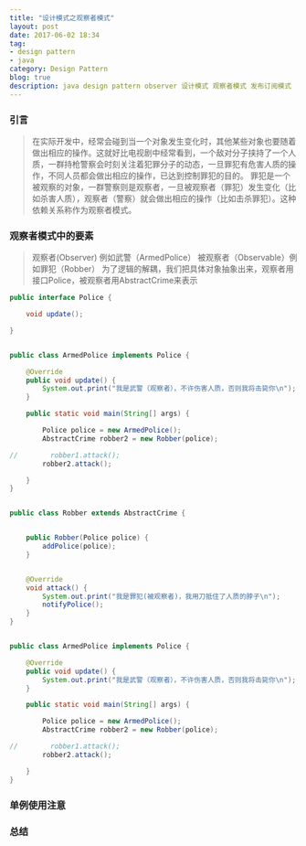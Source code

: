 ```yaml
---
title: "设计模式之观察者模式"
layout: post
date: 2017-06-02 18:34
tag:
- design pattern
- java
category: Design Pattern
blog: true
description: java design pattern observer 设计模式 观察者模式 发布订阅模式
---
```


### 引言
>在实际开发中，经常会碰到当一个对象发生变化时，其他某些对象也要随着做出相应的操作。这就好比电视剧中经常看到，一个敌对分子挟持了一个人质，一群持枪警察会时刻关注着犯罪分子的动态，一旦罪犯有危害人质的操作，不同人员都会做出相应的操作，已达到控制罪犯的目的。
罪犯是一个被观察的对象，一群警察则是观察者，一旦被观察者（罪犯）发生变化（比如杀害人质），观察者（警察）就会做出相应的操作（比如击杀罪犯）。这种依赖关系称作为观察者模式。


### 观察者模式中的要素
> 观察者(Observer) 例如武警（ArmedPolice）
> 被观察者（Observable）例如罪犯（Robber）
为了逻辑的解耦，我们把具体对象抽象出来，观察者用接口Police，被观察者用AbstractCrime来表示

```java
public interface Police {

    void update();

}
```

```java

public class ArmedPolice implements Police {

    @Override
    public void update() {
        System.out.print("我是武警（观察者），不许伤害人质，否则我将击毙你\n");
    }

    public static void main(String[] args) {

        Police police = new ArmedPolice();
        AbstractCrime robber2 = new Robber(police);

//        robber1.attack();
        robber2.attack();

    }
}

```

```java

public class Robber extends AbstractCrime {


    public Robber(Police police) {
        addPolice(police);
    }


    @Override
    void attack() {
        System.out.print("我是罪犯(被观察者)，我用刀抵住了人质的脖子\n");
        notifyPolice();
    }
}


```

```java

public class ArmedPolice implements Police {

    @Override
    public void update() {
        System.out.print("我是武警（观察者），不许伤害人质，否则我将击毙你\n");
    }

    public static void main(String[] args) {

        Police police = new ArmedPolice();
        AbstractCrime robber2 = new Robber(police);

//        robber1.attack();
        robber2.attack();

    }
}

```


### 单例使用注意


### 总结


